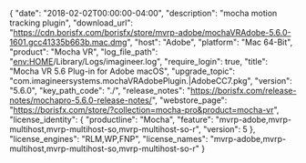 {
  "date": "2018-02-02T00:00:00-04:00",
  "description": "mocha motion tracking plugin",
  "download_url": "https://cdn.borisfx.com/borisfx/store/mvrp-adobe/mochaVRAdobe-5.6.0-1601.gcc41335b663b.mac.dmg",
  "host": "Adobe",
  "platform": "Mac 64-Bit",
  "product": "Mocha VR",
  "log_file_path": "<env:HOME>/Library/Logs/imagineer.log",
  "require_login": true,
  "title": "Mocha VR 5.6 Plug-in for Adobe macOS",
  "upgrade_topic": "com.imagineersystems.mochaVRAdobePlugin.|AdobeCC7.pkg",
  "version": "5.6.0",
  "key_path_code": "./",
  "release_notes": "https://borisfx.com/release-notes/mochapro-5.6.0-release-notes/",
  "webstore_page": "https://borisfx.com/store/?collection=mocha-pro&product=mocha-vr",
  "license_identity": {
    "productline": "Mocha",
    "feature": "mvrp-adobe,mvrp-multihost,mvrp-multihost-so,mvrp-multihost-so-r",
    "version": 5
  },
  "license_engines": "RLM,WP,FNP",
  "license_names": "mvrp-adobe,mvrp-multihost,mvrp-multihost-so,mvrp-multihost-so-r"
}
